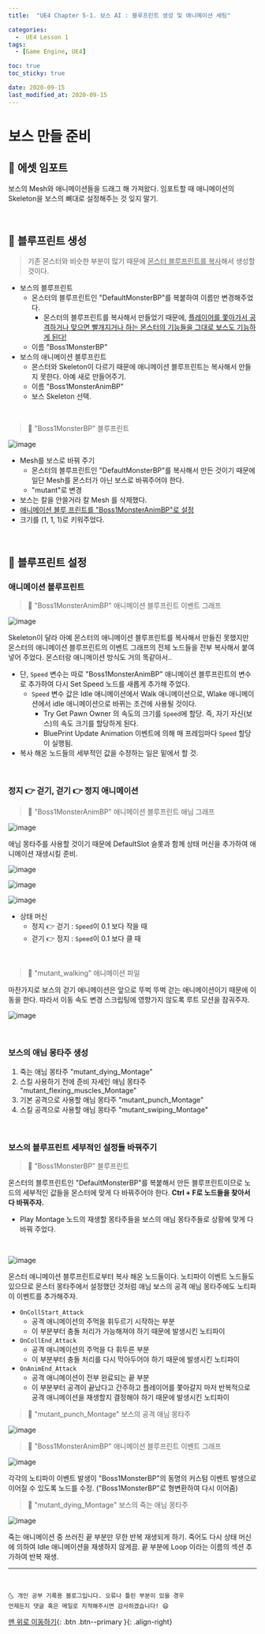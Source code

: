```yaml
---
title:  "UE4 Chapter 5-1. 보스 AI : 블루프린트 생성 및 애니메이션 세팅" 

categories:
  -  UE4 Lesson 1 
tags:
  - [Game Engine, UE4]

toc: true
toc_sticky: true

date: 2020-09-15
last_modified_at: 2020-09-15
---
```


# 보스 만들 준비

## 🔔 에셋 임포트

보스의 Mesh와 애니메이션들을 드래그 해 가져왔다. 임포트할 때 애니메이션의 Skeleton을 보스의 뼈대로 설정해주는 것 잊지 말기.

<br>

## 🔔 블루프린트 생성

> 기존 몬스터와 비슷한 부분이 많기 때문에 <u>몬스터 블루프린트를 복사</u>해서 생성할 것이다.

- 보스의 블루프린트
  - 몬스터의 블루프린트인 "DefaultMonsterBP"를 복붙하여 이름만 변경해주었다.
    - 몬스터의 블루프린트를 복사해서 만들었기 때문에, <u>플레이어를 쫓아가서 공격하거나 맞으면 빨개지거나 하는 몬스터의 기능들을 그대로 보스도 기능하게 된다!</u>
  - 이름 "Boss1MonsterBP"
- 보스의 애니메이션 블루프린트
  - 몬스터와 Skeleton이 다르기 때문에 애니메이션 블루프린트는 복사해서 만들지 못한다. 아예 새로 만들어주기.
  - 이름 "Boss1MonsterAnimBP"
  - 보스 Skeleton 선택.

<br>

> 🚩 "Boss1MonsterBP" 블루프린트 

![image](https://user-images.githubusercontent.com/42318591/93178726-97e4b480-f76f-11ea-9acb-39d38fa275fa.png)

- Mesh를 보스로 바꿔 주기
  - 몬스터의 블루프린트인 "DefaultMonsterBP"를 복사해서 만든 것이기 때문에 일단 Mesh를 몬스터가 아닌 보스로 바꿔주어야 한다.
  - "mutant"로 변경
- 보스는 칼을 안쓸거라 칼 Mesh 를 삭제했다.
- <u>애니메이션 블루 프린트를 "Boss1MonsterAnimBP"로 설정</u>
- 크기를 (1, 1, 1)로 키워주었다.

<br>

## 🔔 블루프린트 설정

### 애니메이션 블루프린트 

> 🚩 "Boss1MonsterAnimBP" 애니메이션 블루프린트 이벤트 그래프

![image](https://user-images.githubusercontent.com/42318591/93181593-974e1d00-f773-11ea-9ce2-5902007ff3fa.png)

Skeleton이 달라 아예 몬스터의 애니메이션 블루프린트를 복사해서 만들진 못했지만 몬스터의 애니메이션 블루프린트의 이벤트 그래프의 전체 노드들을 전부 복사해서 붙여넣어 주었다. 몬스터랑 애니메이션 방식도 거의 똑같아서..


- 단, `Speed` 변수는 따로 "Boss1MonsterAnimBP" 애니메이션 블루프린트의 변수로 추가하여 다시 Set Speed 노드를 새롭게 추가해 주었다.
  - `Speed` 변수 값은 Idle 애니메이션에서 Walk 애니메이션으로, Wlake 애니메이션에서 idle 애니메이션으로 바뀌는 조건에 사용될 것이다.
    - Try Get Pawn Owner 의 속도의 크기를 `Speed`에 할당. 즉, 자기 자신(보스)의 속도 크기를 할당하게 된다.
    - BluePrint Update Animation 이벤트에 의해 매 프레임마다 `Speed` 할당이 실행됨.
- 복사 해온 노드들의 세부적인 값을 수정하는 일은 밑에서 할 것.

<br>

### 정지 👉 걷기, 걷기 👉 정지 애니메이션

> 🚩 "Boss1MonsterAnimBP" 애니메이션 블루프린트 애님 그래프

![image](https://user-images.githubusercontent.com/42318591/93178926-edb95c80-f76f-11ea-8b44-0a7508143a50.png)

애님 몽타주를 사용할 것이기 때문에 DefaultSlot 슬롯과 함께 상태 머신을 추가하여 애니메이션 재생시킬 준비. 

![image](https://user-images.githubusercontent.com/42318591/93182055-31ae6080-f774-11ea-86f9-2c674a554d9b.png)

![image](https://user-images.githubusercontent.com/42318591/93182100-40951300-f774-11ea-8283-6b319b522cca.png)

![image](https://user-images.githubusercontent.com/42318591/93182133-4b4fa800-f774-11ea-9c45-d399d614b7ac.png)

- 상태 머신
  - 정지 👉 걷기 : `Speed`이 0.1 보다 작을 때
  - 걷기 👉 정지 : `Speed`이 0.1 보다 클 때

<br>

> 🚩 "mutant_walking" 애니메이션 파일

마찬가지로 보스의 걷기 애니메이션은 앞으로 뚜벅 뚜벅 걷는 애니메이션이기 때문에 이동을 한다. 따라서 이동 속도 변경 스크립팅에 영향가지 않도록 루트 모션을 잠궈주자.

![image](https://user-images.githubusercontent.com/42318591/93181923-0af02a00-f774-11ea-939b-1b25f31c1d35.png)

<br>

### 보스의 애님 몽타주 생성

1. 죽는 애님 몽타주 "mutant_dying_Montage"
2. 스킬 사용하기 전에 준비 자세인 애님 몽타주 "mutant_flexing_muscles_Montage"
3. 기본 공격으로 사용할 애님 몽타주 "mutant_punch_Montage"
4. 스킬 공격으로 사용할 애님 몽타주 "mutant_swiping_Montage"

<br>

### 보스의 블루프린트 세부적인 설정들 바꿔주기 

> 🚩 "Boss1MonsterBP" 블루프린트 

몬스터의 블루프린트인 "DefaultMonsterBP"를 복붙해서 만든 블루프린트이므로 노드의 세부적인 값들을 몬스터에 맞게 다 바꿔주어야 한다. **Ctrl + F로 노드들을 찾아서 다 바꿔주자.**

- Play Montage 노드의 재생할 몽타주들을 보스의 애님 몽타주들로 상황에 맞게 다 바꿔 주었다.

<br>

![image](https://user-images.githubusercontent.com/42318591/93185688-b307f200-f778-11ea-8f81-445392e5bead.png)

몬스터 애니메이션 블루프린트로부터 복사 해온 노드들이다. 노티파이 이벤트 노드들도 있으므로 몬스터 몽타주에서 설정했던 것처럼 애님 보스의 공격 애님 몽타주에도 노티파이 이벤트를 추가해주자.

- `OnCollStart_Attack`
  - 공격 애니메이션의 주먹을 휘두르기 시작하는 부분
  - 이 부분부터 충돌 처리가 가능해져야 하기 때문에 발생시킨 노티파이
- `OnCollEnd_Attack`
  - 공격 애니메이션의 주먹을 다 휘두른 부분
  - 이 부분부터 충돌 처리를 다시 막아두어야 하기 때문에 발생시킨 노티파이
- `OnAnimEnd_Attack`
  - 공격 애니메이션이 전부 완료되는 끝 부분
  - 이 부분부터 공격이 끝났다고 간주하고 플레이어를 쫓아갈지 마저 반복적으로 공격 애니메이션을 재생할지 결정해야 하기 때문에 발생시킨 노티파이

> 🚩 "mutant_punch_Montage" 보스의 공격 애님 몽타주

![image](https://user-images.githubusercontent.com/42318591/93187062-51e11e00-f77a-11ea-9d5d-665ac50161a4.png)


> 🚩 "Boss1MonsterAnimBP" 애니메이션 블루프린트 이벤트 그래프

![image](https://user-images.githubusercontent.com/42318591/93187640-fb281400-f77a-11ea-9f23-920984b67b56.png)

각각의 노티파이 이벤트 발생이 "Boss1MonsterBP"의 동명의 커스텀 이벤트 발생으로 이어질 수 있도록 노드를 수정. ("Boss1MonsterBP"로 형변환하여 다시 이어줌)

> 🚩 "mutant_dying_Montage" 보스의 죽는 애님 몽타주

![image](https://user-images.githubusercontent.com/42318591/93188444-eef08680-f77b-11ea-9799-eb95fb478696.png)


죽는 애니메이션 중 쓰러진 끝 부분만 무한 반복 재생되게 하기. 죽어도 다시 상태 머신에 의하여 Idle 애니메이션을 재생하지 않게끔. 끝 부분에 Loop 이라는 이름의 섹션 추가하여 반복 재생.

***
<br>

    🌜 개인 공부 기록용 블로그입니다. 오류나 틀린 부분이 있을 경우 
    언제든지 댓글 혹은 메일로 지적해주시면 감사하겠습니다! 😄

[맨 위로 이동하기](#){: .btn .btn--primary }{: .align-right}